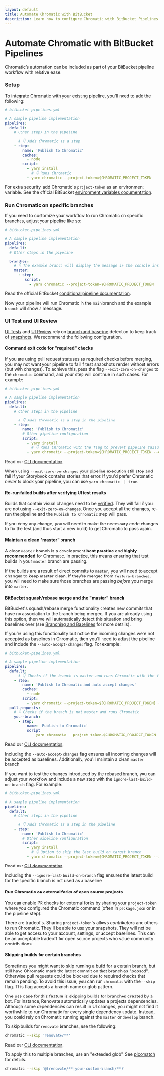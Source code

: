 ```yaml
---
layout: default
title: Automate Chromatic with BitBucket
description: Learn how to configure Chromatic with BitBucket Pipelines
---
```


# Automate Chromatic with BitBucket Pipelines

Chromatic’s automation can be included as part of your BitBucket pipeline workflow with relative ease.

### Setup

To integrate Chromatic with your existing pipeline, you'll need to add the following:

```yml
# bitbucket-pipelines.yml

# A sample pipeline implementation
pipelines:
  default:
    # Other steps in the pipeline

      # 👇 Adds Chromatic as a step
    - step:
        name: 'Publish to Chromatic'
        caches:
          - node
        script:
          - yarn install
            # 👇 Runs Chromatic
          - yarn chromatic --project-token=$CHROMATIC_PROJECT_TOKEN
```
<div class="aside">
For extra security, add Chromatic's <code>project-token</code> as an environment variable. See the official BitBucket <a href="https://support.atlassian.com/bitbucket-cloud/docs/variables-and-secrets/">environment variables documentation</a>.
</div>

### Run Chromatic on specific branches

If you need to customize your workflow to run Chromatic on specific branches, adjust your pipeline like so:

```yml
# bitbucket-pipelines.yml

# A sample pipeline implementation
pipelines:
  default:
  # Other steps in the pipeline

  branches:
    # 👇 The example branch will display the message in the console instead of running Chromatic.
    master:
      - step:
         script:
           - yarn chromatic --project-token=$CHROMATIC_PROJECT_TOKEN
```

<div class="aside">
Read the official BitBucket <a href="">conditional pipeline documentation</a>.
</div>

Now your pipeline will run Chromatic in the `main` branch and the example `branch` will show a message.

### UI Test and UI Review

[UI Tests](test) and [UI Review](review) rely on [branch and baseline](branching-and-baselines) detection to keep track of [snapshots](snapshots). We recommend the following configuration.

#### Command exit code for "required" checks

If you are using pull request statuses as required checks before merging, you may not want your pipeline to fail if test snapshots render without errors (but with changes). To achieve this, pass the flag `--exit-zero-on-changes` to the `chromatic` command, and your step will continue in such cases. For example:

```yml
# bitbucket-pipelines.yml

# A sample pipeline implementation
pipelines:
  default:
    # Other steps in the pipeline

      # 👇 Adds Chromatic as a step in the pipeline
    - step:
        name: 'Publish to Chromatic'
        # Other pipeline configuration
        script:
          - yarn install
            # 👇 Runs Chromatic with the flag to prevent pipeline failure 
          - yarn chromatic --project-token=$CHROMATIC_PROJECT_TOKEN --exit-zero-on-changes
```

<div class="aside">
Read our <a href="/docs/cli#chromatic-options"> CLI documentation</a>.
</div>

When using `--exit-zero-on-changes` your pipeline execution still stop and fail if your Storybook contains stories that error. If you'd prefer Chromatic _never_ to block your pipeline, you can use `yarn chromatic || true`.

#### Re-run failed builds after verifying UI test results

Builds that contain visual changes need to be [verified](test#verify-ui-changes). They will fail if you are not using `--exit-zero-on-changes`. Once you accept all the changes, re-run the pipeline and the `Publish to Chromatic` step will pass.

If you deny any change, you will need to make the necessary code changes to fix the test (and thus start a new build) to get Chromatic to pass again.

#### Maintain a clean "master" branch

A clean `master` branch is a development **best practice** and **highly recommended** for Chromatic. In practice, this means ensuring that test builds in your `master` branch are passing.

If the builds are a result of direct commits to `master`, you will need to accept changes to keep master clean. If they're merged from `feature-branches`, you will need to make sure those branches are passing _before_ you merge into `master`.


#### BitBucket squash/rebase merge and the "master" branch

BitBucket's squash/rebase merge functionality creates new commits that have no association to the branch being merged. If you are already using this option, then we will automatically detect this situation and bring baselines over (see [Branching and Baselines](branching-and-baselines#squash-and-rebase-merging) for more details).

If you’re using this functionality but notice the incoming changes were not accepted as baselines in Chromatic, then you'll need to adjust the pipeline and include the `--auto-accept-changes` flag. For example:

```yml
# bitbucket-pipelines.yml

# A sample pipeline implementation
pipelines:
  default:
      # 👇 Checks if the branch is master and runs Chromatic with the flag to accept all changes.
    - step:
        name: 'Publish to Chromatic and auto accept changes'
        caches:
          - node
        script:
          - yarn chromatic --project-token=${CHROMATIC_PROJECT_TOKEN} --auto-accept-changes
  pull-requests:
    # 👇 Checks if the branch is not master and runs Chromatic
    your-branch:
      - step:
          name: 'Publish to Chromatic'
          script:
            - yarn chromatic --project-token=$CHROMATIC_PROJECT_TOKEN

```

<div class="aside">
Read our <a href="/docs/cli#chromatic-options"> CLI documentation</a>.
</div>

Including the `--auto-accept-changes` flag ensures all incoming changes will be accepted as baselines. Additionally, you'll maintain a clean `master` branch.

If you want to test the changes introduced by the rebased branch, you can adjust your workflow and include a new step with the `ignore-last-build-on-branch` flag. For example:

```yml
# bitbucket-pipelines.yml

# A sample pipeline implementation
pipelines:
  default:
    # Other steps in the pipeline

      # 👇 Adds Chromatic as a step in the pipeline
    - step:
        name: 'Publish to Chromatic'
        # Other pipeline configuration
        script:
          - yarn install
            # 👇 Option to skip the last build on target branch
          - yarn chromatic --project-token=$CHROMATIC_PROJECT_TOKEN --ignore-last-build-on-branch=my-branch
```

<div class="aside">
Read our <a href="/docs/cli#chromatic-options"> CLI documentation</a>.
</div>

Including the `--ignore-last-build-on-branch` flag ensures the latest build for the specific branch is not used as a baseline.

#### Run Chromatic on external forks of open source projects

You can enable PR checks for external forks by sharing your `project-token` where you configured the Chromatic command (often in `package.json` or in the pipeline step).

There are tradeoffs. Sharing `project-token`'s allows _contributors_ and others to run Chromatic. They'll be able to use your snapshots. They will not be able to get access to your account, settings, or accept baselines. This can be an acceptable tradeoff for open source projects who value community contributions.

#### Skipping builds for certain branches

Sometimes you might want to skip running a build for a certain branch, but still have Chromatic mark the latest commit on that branch as "passed". Otherwise pull requests could be blocked due to required checks that remain pending. To avoid this issue, you can run `chromatic` with the `--skip` flag. This flag accepts a branch name or glob pattern.

One use case for this feature is skipping builds for branches created by a bot. For instance, Renovate automatically updates a projects dependencies. Although some dependencies can result in UI changes, you might not find it worthwhile to run Chromatic for every single dependency update. Instead, you could rely on Chromatic running against the `master` or `develop` branch.

To skip builds for `renovate` branches, use the following:

```bash
chromatic --skip 'renovate/**'
```

<div class="aside">
Read our <a href="/docs/cli#chromatic-options"> CLI documentation</a>.
</div>

To apply this to multiple branches, use an "extended glob". See [picomatch] for details.

```bash
chromatic --skip '@(renovate/**|your-custom-branch/**)'
```

[picomatch]: https://www.npmjs.com/package/picomatch#globbing-features
